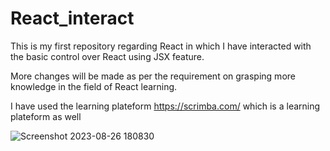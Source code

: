 # React_interact
This is my first repository regarding React in which I have interacted with the basic control over React using JSX feature.





More changes will be made as per the requirement on grasping more knowledge in the field of React learning.

I have used the learning plateform https://scrimba.com/  which is a learning plateform as well 




![Screenshot 2023-08-26 180830](https://github.com/aryat10/React_interact/assets/107941072/be2c6cbe-0926-4539-8cbe-72f552e71ed0) 
